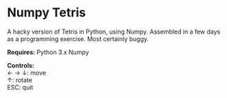 # Numpy Tetris
A hacky version of Tetris in Python, using Numpy. Assembled in a few days as a programming exercise. Most certainly buggy.   

**Requires:**
Python 3.x
Numpy
 
**Controls:**  
← → ↓: move  
↑: rotate  
ESC: quit  

